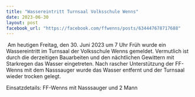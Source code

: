 ```yaml
---
title: "Wassereintritt Turnsaal Volksschule Wenns"
date: 2023-06-30
layout: post
facebook_url: "https://facebook.com/ffwenns/posts/634447678717688"
---
```


️
Am heutigen Freitag, den 30. Juni 2023 um 7 Uhr Früh wurde ein Wassereintritt im Turnsaal der Volksschule Wenns gemeldet. Vermutlich ist durch die derzeitigen Bauarbeiten und den nächtlichen Gewittern mit Starkregen das Wasser eingetreten. Nach rascher Unterstützung der FF-Wenns mit dem Nasssauger wurde das Wasser entfernt und der Turnsaal wieder trocken gelegt. 

Einsatzdetails:
FF-Wenns mit Nasssauger und 2 Mann